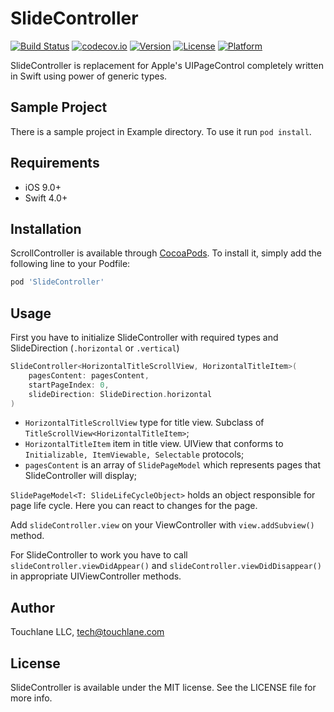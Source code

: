 # SlideController

[![Build Status](https://travis-ci.org/touchlane/SlideController.svg?branch=master)](https://travis-ci.org/touchlane/SlideController)
[![codecov.io](https://codecov.io/gh/touchlane/SlideController/branch/master/graphs/badge.svg)](https://codecov.io/gh/codecov/example-swift/branch/master)
[![Version](https://img.shields.io/cocoapods/v/SlideController.svg?style=flat)](http://cocoapods.org/pods/ScrollController)
[![License](https://img.shields.io/cocoapods/l/SlideController.svg?style=flat)](http://cocoapods.org/pods/ScrollController)
[![Platform](https://img.shields.io/cocoapods/p/SlideController.svg?style=flat)](http://cocoapods.org/pods/ScrollController)

SlideController is replacement for Apple's UIPageControl completely written in Swift using power of generic types.

## Sample Project

There is a sample project in Example directory. To use it run `pod install`.

## Requirements

* iOS 9.0+
* Swift 4.0+

## Installation

ScrollController is available through [CocoaPods](http://cocoapods.org). To install
it, simply add the following line to your Podfile:

```ruby
pod 'SlideController'
```

## Usage

First you have to initialize SlideController with required types and SlideDirection (``.horizontal`` or ``.vertical``)

```swift
SlideController<HorizontalTitleScrollView, HorizontalTitleItem>(
    pagesContent: pagesContent,
    startPageIndex: 0,
    slideDirection: SlideDirection.horizontal
)
```

* ``HorizontalTitleScrollView`` type for title view. Subclass of ``TitleScrollView<HorizontalTitleItem>``;
* ``HorizontalTitleItem`` item in title view. UIView that conforms to ``Initializable, ItemViewable, Selectable`` protocols;
* ``pagesContent`` is an array of ``SlidePageModel`` which represents pages that SlideController will display;

``SlidePageModel<T: SlideLifeCycleObject>`` holds an object responsible for page life cycle. Here you can react to changes for the page.

Add ``slideController.view`` on your ViewController with ``view.addSubview()`` method.

For SlideController to work you have to call ``slideController.viewDidAppear()`` and ``slideController.viewDidDisappear()`` in appropriate UIViewController methods.

## Author

Touchlane LLC, tech@touchlane.com

## License

SlideController is available under the MIT license. See the LICENSE file for more info.
